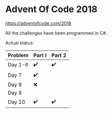 # Advent Of Code 2018

https://adventofcode.com/2018

All the challenges have been programmed in C#.

Actual status:

| Problem | Part I             | Part 2             |
|---------|--------------------|--------------------|
| Day 1-6 | :heavy_check_mark: | :heavy_check_mark: |
| Day 7   | :heavy_check_mark: |                    |
| Day 8   | :x:                |                    |
| Day 9   |                    |                    |
| Day 10  | :heavy_check_mark: | :heavy_check_mark: |